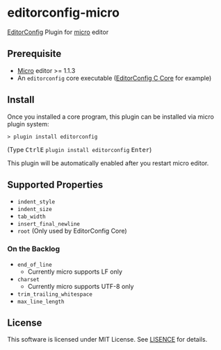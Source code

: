 editorconfig-micro
==================

[EditorConfig][] Plugin for [micro][] editor


Prerequisite
------------

* [Micro][micro] editor >= 1.1.3
* An `editorconfig` core executable ([EditorConfig C Core][] for example)


Install
-------

Once you installed a core program, this plugin can be
installed via micro plugin system:

    > plugin install editorconfig

(Type <kbd>CtrlE</kbd> `plugin install editorconfig` <kbd>Enter</kbd>)

This plugin will be automatically enabled after you restart micro editor.


Supported Properties
--------------------

* `indent_style`
* `indent_size`
* `tab_width`
* `insert_final_newline`
* `root` (Only used by EditorConfig Core)

### On the Backlog

* `end_of_line`
  * Currently micro supports LF only
* `charset`
  * Currently micro supports UTF-8 only
* `trim_trailing_whitespace`
* `max_line_length`



License
-------

This software is licensed under MIT License.
See [LISENCE](LISENCE) for details.



[micro]: https://micro-editor.github.io
[EditorConfig]: http://editorconfig.org
[EditorConfig C Core]: https://github.com/editorconfig/editorconfig-core-c
